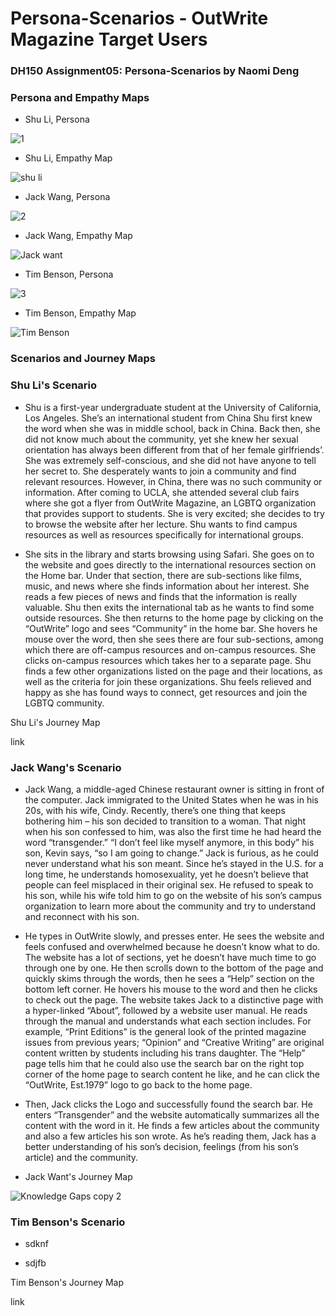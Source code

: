 # Persona-Scenarios - OutWrite Magazine Target Users

### DH150 Assignment05: Persona-Scenarios by Naomi Deng

### Persona and Empathy Maps

- Shu Li, Persona

![1](https://user-images.githubusercontent.com/59623164/74213187-fdf2e180-4c4c-11ea-8740-87e4dd5d6ba1.png)

- Shu Li, Empathy Map

![shu li](https://user-images.githubusercontent.com/59623164/74213270-47433100-4c4d-11ea-8efd-390406085ce1.jpeg)

- Jack Wang, Persona

![2](https://user-images.githubusercontent.com/59623164/74213331-85405500-4c4d-11ea-92c3-ffd7f800e184.png)

- Jack Wang, Empathy Map

![Jack want](https://user-images.githubusercontent.com/59623164/74213347-9a1ce880-4c4d-11ea-9337-07b5086cdafb.jpeg)

- Tim Benson, Persona

![3](https://user-images.githubusercontent.com/59623164/74213368-b28d0300-4c4d-11ea-8691-e5908d2d99d8.png)

- Tim Benson, Empathy Map

![Tim Benson](https://user-images.githubusercontent.com/59623164/74213378-c3d60f80-4c4d-11ea-9411-c87ed1d55acd.jpeg)

### Scenarios and Journey Maps

### Shu Li's Scenario

- Shu is a first-year undergraduate student at the University of California, Los Angeles. She’s an international student from China Shu first knew the word when she was in middle school, back in China. Back then, she did not know much about the community, yet she knew her sexual orientation has always been different from that of her female girlfriends’. She was extremely self-conscious, and she did not have anyone to tell her secret to. She desperately wants to join a community and find relevant resources. However, in China, there was no such community or information. After coming to UCLA, she attended several club fairs where she got a flyer from OutWrite Magazine, an LGBTQ organization that provides support to students. She is very excited; she decides to try to browse the website after her lecture. Shu wants to find campus resources as well as resources specifically for international groups. 

- She sits in the library and starts browsing using Safari. She goes on to the website and goes directly to the international resources section on the Home bar. Under that section, there are sub-sections like films, music, and news where she finds information about her interest. She reads a few pieces of news and finds that the information is really valuable. Shu then exits the international tab as he wants to find some outside resources. She then returns to the home page by clicking on the “OutWrite” logo and sees “Community” in the home bar. She hovers he mouse over the word, then she sees there are four sub-sections, among which there are off-campus resources and on-campus resources. She clicks on-campus resources which takes her to a separate page. Shu finds a few other organizations listed on the page and their locations, as well as the criteria for join these organizations. Shu feels relieved and happy as she has found ways to connect, get resources and join the LGBTQ community. 

Shu Li's Journey Map

link

### Jack Wang's Scenario

- Jack Wang, a middle-aged Chinese restaurant owner is sitting in front of the computer. Jack immigrated to the United States when he was in his 20s, with his wife, Cindy. Recently, there’s one thing that keeps bothering him – his son decided to transition to a woman. That night when his son confessed to him, was also the first time he had heard the word “transgender.” “I don’t feel like myself anymore, in this body” his son, Kevin says, “so I am going to change.” Jack is furious, as he could never understand what his son meant. Since he’s stayed in the U.S. for a long time, he understands homosexuality, yet he doesn’t believe that people can feel misplaced in their original sex. He refused to speak to his son, while his wife told him to go on the website of his son’s campus organization to learn more about the community and try to understand and reconnect with his son. 

- He types in OutWrite slowly, and presses enter. He sees the website and feels confused and overwhelmed because he doesn’t know what to do. The website has a lot of sections, yet he doesn’t have much time to go through one by one. He then scrolls down to the bottom of the page and quickly skims through the words, then he sees a “Help” section on the bottom left corner. He hovers his mouse to the word and then he clicks to check out the page. The website takes Jack to a distinctive page with a hyper-linked “About”, followed by a website user manual. He reads through the manual and understands what each section includes. For example, “Print Editions” is the general look of the printed magazine issues from previous years; “Opinion” and “Creative Writing” are original content written by students including his trans daughter. The “Help” page tells him that he could also use the search bar on the right top corner of the home page to search content he like, and he can click the “OutWrite, Est.1979” logo to go back to the home page. 

- Then, Jack clicks the Logo and successfully found the search bar. He enters “Transgender” and the website automatically summarizes all the content with the word in it. He finds a few articles about the community and also a few articles his son wrote. As he’s reading them, Jack has a better understanding of his son’s decision, feelings (from his son’s article) and the community. 

- Jack Want's Journey Map

![Knowledge Gaps copy 2](https://user-images.githubusercontent.com/59623164/74213499-5c6c8f80-4c4e-11ea-99ab-01f9b0138b9c.png)

### Tim Benson's Scenario 

- sdknf

- sdjfb

Tim Benson's Journey Map

link
